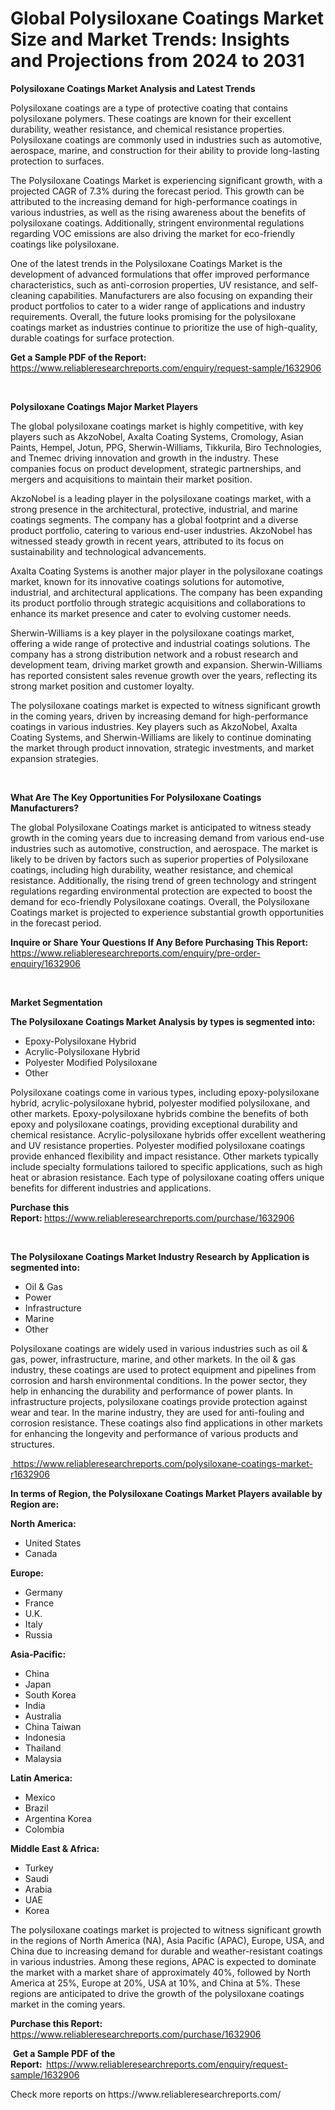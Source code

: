 <p><h1>Global Polysiloxane Coatings Market Size and Market Trends: Insights and Projections from 2024 to 2031</h1></p><p><strong>Polysiloxane Coatings Market Analysis and Latest Trends</strong></p>
<p><p>Polysiloxane coatings are a type of protective coating that contains polysiloxane polymers. These coatings are known for their excellent durability, weather resistance, and chemical resistance properties. Polysiloxane coatings are commonly used in industries such as automotive, aerospace, marine, and construction for their ability to provide long-lasting protection to surfaces.</p><p>The Polysiloxane Coatings Market is experiencing significant growth, with a projected CAGR of 7.3% during the forecast period. This growth can be attributed to the increasing demand for high-performance coatings in various industries, as well as the rising awareness about the benefits of polysiloxane coatings. Additionally, stringent environmental regulations regarding VOC emissions are also driving the market for eco-friendly coatings like polysiloxane.</p><p>One of the latest trends in the Polysiloxane Coatings Market is the development of advanced formulations that offer improved performance characteristics, such as anti-corrosion properties, UV resistance, and self-cleaning capabilities. Manufacturers are also focusing on expanding their product portfolios to cater to a wider range of applications and industry requirements. Overall, the future looks promising for the polysiloxane coatings market as industries continue to prioritize the use of high-quality, durable coatings for surface protection.</p></p>
<p><strong>Get a Sample PDF of the Report:&nbsp;</strong> <a href="https://www.reliableresearchreports.com/enquiry/request-sample/1632906">https://www.reliableresearchreports.com/enquiry/request-sample/1632906</a></p>
<p>&nbsp;</p>
<p><strong>Polysiloxane Coatings Major Market Players</strong></p>
<p><p>The global polysiloxane coatings market is highly competitive, with key players such as AkzoNobel, Axalta Coating Systems, Cromology, Asian Paints, Hempel, Jotun, PPG, Sherwin-Williams, Tikkurila, Biro Technologies, and Tnemec driving innovation and growth in the industry. These companies focus on product development, strategic partnerships, and mergers and acquisitions to maintain their market position.</p><p>AkzoNobel is a leading player in the polysiloxane coatings market, with a strong presence in the architectural, protective, industrial, and marine coatings segments. The company has a global footprint and a diverse product portfolio, catering to various end-user industries. AkzoNobel has witnessed steady growth in recent years, attributed to its focus on sustainability and technological advancements.</p><p>Axalta Coating Systems is another major player in the polysiloxane coatings market, known for its innovative coatings solutions for automotive, industrial, and architectural applications. The company has been expanding its product portfolio through strategic acquisitions and collaborations to enhance its market presence and cater to evolving customer needs.</p><p>Sherwin-Williams is a key player in the polysiloxane coatings market, offering a wide range of protective and industrial coatings solutions. The company has a strong distribution network and a robust research and development team, driving market growth and expansion. Sherwin-Williams has reported consistent sales revenue growth over the years, reflecting its strong market position and customer loyalty.</p><p>The polysiloxane coatings market is expected to witness significant growth in the coming years, driven by increasing demand for high-performance coatings in various industries. Key players such as AkzoNobel, Axalta Coating Systems, and Sherwin-Williams are likely to continue dominating the market through product innovation, strategic investments, and market expansion strategies.</p></p>
<p>&nbsp;</p>
<p><strong>What Are The Key Opportunities For Polysiloxane Coatings Manufacturers?</strong></p>
<p><p>The global Polysiloxane Coatings market is anticipated to witness steady growth in the coming years due to increasing demand from various end-use industries such as automotive, construction, and aerospace. The market is likely to be driven by factors such as superior properties of Polysiloxane coatings, including high durability, weather resistance, and chemical resistance. Additionally, the rising trend of green technology and stringent regulations regarding environmental protection are expected to boost the demand for eco-friendly Polysiloxane coatings. Overall, the Polysiloxane Coatings market is projected to experience substantial growth opportunities in the forecast period.</p></p>
<p><strong>Inquire or Share Your Questions If Any Before Purchasing This Report:</strong> <a href="https://www.reliableresearchreports.com/enquiry/pre-order-enquiry/1632906">https://www.reliableresearchreports.com/enquiry/pre-order-enquiry/1632906</a></p>
<p>&nbsp;</p>
<p><strong>Market Segmentation</strong></p>
<p><strong>The Polysiloxane Coatings Market Analysis by types is segmented into:</strong></p>
<p><ul><li>Epoxy-Polysiloxane Hybrid</li><li>Acrylic-Polysiloxane Hybrid</li><li>Polyester Modified Polysiloxane</li><li>Other</li></ul></p>
<p><p>Polysiloxane coatings come in various types, including epoxy-polysiloxane hybrid, acrylic-polysiloxane hybrid, polyester modified polysiloxane, and other markets. Epoxy-polysiloxane hybrids combine the benefits of both epoxy and polysiloxane coatings, providing exceptional durability and chemical resistance. Acrylic-polysiloxane hybrids offer excellent weathering and UV resistance properties. Polyester modified polysiloxane coatings provide enhanced flexibility and impact resistance. Other markets typically include specialty formulations tailored to specific applications, such as high heat or abrasion resistance. Each type of polysiloxane coating offers unique benefits for different industries and applications.</p></p>
<p><strong>Purchase this Report:&nbsp;</strong><a href="https://www.reliableresearchreports.com/purchase/1632906">https://www.reliableresearchreports.com/purchase/1632906</a></p>
<p>&nbsp;</p>
<p><strong>The Polysiloxane Coatings Market Industry Research by Application is segmented into:</strong></p>
<p><ul><li>Oil & Gas</li><li>Power</li><li>Infrastructure</li><li>Marine</li><li>Other</li></ul></p>
<p><p>Polysiloxane coatings are widely used in various industries such as oil & gas, power, infrastructure, marine, and other markets. In the oil & gas industry, these coatings are used to protect equipment and pipelines from corrosion and harsh environmental conditions. In the power sector, they help in enhancing the durability and performance of power plants. In infrastructure projects, polysiloxane coatings provide protection against wear and tear. In the marine industry, they are used for anti-fouling and corrosion resistance. These coatings also find applications in other markets for enhancing the longevity and performance of various products and structures.</p></p>
<p><a href="https://www.reliableresearchreports.com/polysiloxane-coatings-market-r1632906">&nbsp;https://www.reliableresearchreports.com/polysiloxane-coatings-market-r1632906</a></p>
<p><strong>In terms of Region, the Polysiloxane Coatings Market Players available by Region are:</strong></p>
<p>
    <p> <strong> North America: </strong>
        <ul>
            <li>United States</li>
            <li>Canada</li>
        </ul>
        </p> 
    <p> <strong> Europe: </strong>
        <ul>
            <li>Germany</li>
            <li>France</li>
            <li>U.K.</li>
            <li>Italy</li>
            <li>Russia</li>
        </ul>
        </p> 
    <p> <strong> Asia-Pacific: </strong>
        <ul>
            <li>China</li>
            <li>Japan</li>
            <li>South Korea</li>
            <li>India</li>
            <li>Australia</li>
            <li>China Taiwan</li>
            <li>Indonesia</li>
            <li>Thailand</li>
            <li>Malaysia</li>
        </ul>
        </p> 
    <p> <strong> Latin America: </strong>
        <ul>
            <li>Mexico</li>
            <li>Brazil</li>
            <li>Argentina Korea</li>
            <li>Colombia</li>
        </ul>
        </p> 
    <p> <strong> Middle East & Africa: </strong>
        <ul>
            <li>Turkey</li>
            <li>Saudi</li>
            <li>Arabia</li>
            <li>UAE</li>
            <li>Korea</li>
        </ul>
    </p>
    </p>
<p><p>The polysiloxane coatings market is projected to witness significant growth in the regions of North America (NA), Asia Pacific (APAC), Europe, USA, and China due to increasing demand for durable and weather-resistant coatings in various industries. Among these regions, APAC is expected to dominate the market with a market share of approximately 40%, followed by North America at 25%, Europe at 20%, USA at 10%, and China at 5%. These regions are anticipated to drive the growth of the polysiloxane coatings market in the coming years.</p></p>
<p><strong>Purchase this Report: </strong><a href="https://www.reliableresearchreports.com/purchase/1632906">https://www.reliableresearchreports.com/purchase/1632906</a></p>
<p>&nbsp;<strong>Get a Sample PDF of the Report:&nbsp;&nbsp;</strong><a href="https://www.reliableresearchreports.com/enquiry/request-sample/1632906">https://www.reliableresearchreports.com/enquiry/request-sample/1632906</a></p>
<p><strong></strong></p>
<p>Check more reports on https://www.reliableresearchreports.com/</p>